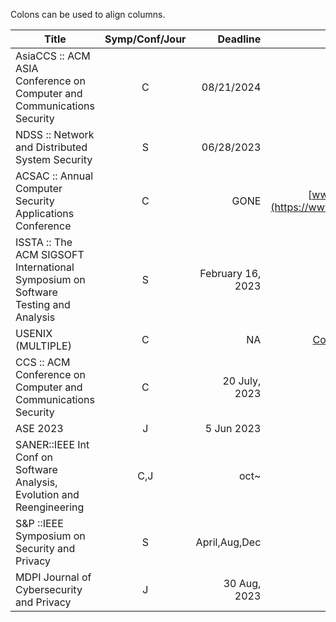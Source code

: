 Colons can be used to align columns.

| Title        | Symp/Conf/Jour         |   Deadline    | Link  |
| --------------------------- |:----:| -----------------------:|---:|
|AsiaCCS  ::  ACM ASIA Conference on Computer and Communications Security |    C        |    08/21/2024        |		[AsiaCCS](https://asiaccs2024.sutd.edu.sg/)		|
|NDSS ::    Network and Distributed System Security |   S   |    06/28/2023 | [ndss24](https://www.ndss-symposium.org/ndss2024/)|
|ACSAC  ::    Annual Computer Security Applications Conference | C |  GONE | [www.acsac.org](https://www.acsac.org/)|
|ISSTA :: The ACM SIGSOFT International Symposium on Software Testing and Analysis |S| February 16, 2023| [ISSTA2003](https://conf.researchr.org/home/issta-2023)|
|USENIX (MULTIPLE)|C|NA|[Conferences list](https://www.usenix.org/conferences)|
|CCS :: ACM Conference on Computer and Communications Security  |C|20 July, 2023| [CCS2023](https://www.sigsac.org/ccs/CCS2023/)|
|ASE 2023|J|5 Jun 2023|[ase-2023](https://conf.researchr.org/track/ase-2023/ase-2023-journal-first-papers)|
|SANER::IEEE Int Conf on Software Analysis, Evolution and Reengineering |C,J | oct~ |[SANER24](https://conf.researchr.org/home/saner-2024)|
|S&P ::IEEE Symposium on Security and Privacy|S|April,Aug,Dec|[S&P 24](https://sp2024.ieee-security.org/cfpapers.html)|
|MDPI Journal of Cybersecurity and Privacy|J| 30 Aug, 2023|[link](https://www.mdpi.com/journal/jcp)|


